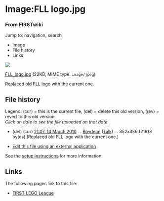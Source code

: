 

# Image:FLL logo.jpg

### From FIRSTwiki

Jump to: navigation, search

  * Image
  * File history
  * Links

![](/media/d/d0/FLL_logo.jpg)

[FLL_logo.jpg](/media/d/d0/FLL_logo.jpg "FLL logo.jpg" ) (22KB, MIME type:
`image/jpeg`)

Replaced old FLL logo with the current one.

## File history

Legend: (cur) = this is the current file, (del) = delete this old version,
(rev) = revert to this old version.  
_Click on date to see the file uploaded on that date_.

  * (del) (cur) [21:07, 14 March 2010](/media/d/d0/FLL_logo.jpg "/media/d/d0/FLL logo.jpg" ) . . [Boydean](/index.php/User:Boydean "User:Boydean" ) ([Talk](/index.php?title=User_talk:Boydean&action=edit "User talk:Boydean" )) . . 352x336 (21813 bytes) (Replaced old FLL logo with the current one.)
  

  * [Edit this file using an external application](/index.php?title=Image:FLL_logo.jpg&action=edit&externaledit=true&mode=file "Image:FLL logo.jpg" )

See the [setup
instructions](http://meta.wikimedia.org/wiki/Help:External_editors
"http://meta.wikimedia.org/wiki/Help:External_editors" ) for more information.

## Links

The following pages link to this file:

  * [FIRST LEGO League](/index.php/FIRST_LEGO_League "FIRST LEGO League" )

